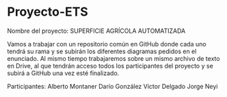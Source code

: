 # Proyecto-ETS
Nombre del proyecto: SUPERFICIE AGRÍCOLA AUTOMATIZADA

Vamos a trabajar con un repositorio común en GitHub donde cada uno tendrá su rama y se subirán los diferentes diagramas pedidos en el enunciado. Al mismo tiempo trabajaremos sobre un mismo archivo de texto en Drive, al que tendrán acceso todos los participantes del proyecto y se subirá a GitHub una vez esté finalizado. 

Participantes:
Alberto Montaner
Darío González
Víctor Delgado
Jorge Neyi

